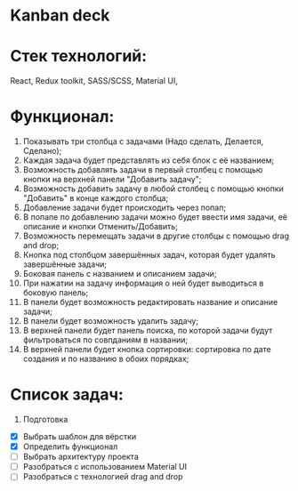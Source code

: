 # Kanban deck

# Стек технологий:

React,
Redux toolkit,
SASS/SCSS,
Material UI,

# Функционал:

1. Показывать три столбца с задачами (Надо сделать, Делается, Сделано);
2. Каждая задача будет представлять из себя блок с её названием;
3. Возможность добавлять задачи в первый столбец с помощью кнопки на верхней панели "Добавить задачу";
4. Возможность добавить задачу в любой столбец с помощью кнопки "Добавить" в конце каждого столбца;
5. Добавление задачи будет происходить через попап;
6. В попапе по добавлению задачи можно будет ввести имя задачи, её описание и кнопки Отменить/Добавить;
7. Возможность перемещать задачи в другие столбцы с помощью drag and drop;
8. Кнопка под столбцом завершённых задач, которая будет удалять завершённые задачи;
9. Боковая панель с названием и описанием задачи;
10. При нажатии на задачу информация о ней будет выводиться в боковую панель;
11. В панели будет возможность редактировать название и описание задачи;
12. В панели будет возможность удалить задачу;
13. В верхней панели будет панель поиска, по которой задачи будут фильтроваться по совпданиям в названии;
14. В верхней панели будет кнопка сортировки: сортировка по дате создания и по названию в обоих порядках;

# Список задач:

1. Подготовка

- [x] Выбрать шаблон для вёрстки
- [x] Определить функционал
- [ ] Выбрать архитектуру проекта
- [ ] Разобраться с использованием Material UI
- [ ] Разобраться с технологией drag and drop
